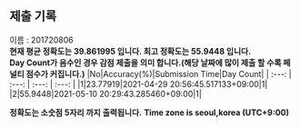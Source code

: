 


  
## 제출 기록  
이름 : 201720806  
**현재 평균 정확도는 39.861995 입니다. 최고 정확도는 55.9448 입니다.**  
**Day Count가 음수인 경우 감점 제출을 의미 합니다.(해당 날짜에 많이 제출 할 수록 페널티 점수가 커집니다.)**
|No|Accuracy(%)|Submission Time|Day Count|
| :---: | :---: | :---: | :---: |
|1|23.77919|2021-04-29 20:56:45.517133+09:00|1|
|2|55.9448|2021-05-10 20:29:43.285460+09:00|1|


**정확도는 소숫점 5자리 까지 출력됩니다.**
**Time zone is seoul,korea (UTC+9:00)**
